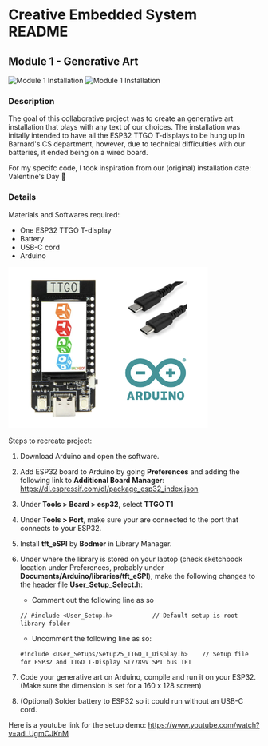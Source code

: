 # Creative Embedded System README

## Module 1 - Generative Art 

<div style="display: inline-block; height=300;">
    <img src="images/module1_installation_1.jpeg" alt="Module 1 Installation" height="400">
    <img src="images/installation1.gif" alt="Module 1 Installation" width="200" height="auto">
</div>



### Description
The goal of this collaborative project was to create an generative art installation that plays with any text of our choices. The installation was initally intended to have all the ESP32 TTGO T-displays to be hung up in Barnard's CS department, however, due to technical difficulties with our batteries, it ended being on a wired board.

For my specifc code, I took inspiration from our (original) installation date: Valentine's Day &#x1F496;

### Details

Materials and Softwares required:
- One ESP32 TTGO T-display
- Battery
- USB-C cord
- Arduino

<img src="images/materials.jpeg" alt="Module 1 Installation" width="400">

Steps to recreate project:
1. Download Arduino and open the software.

2. Add ESP32 board to Arduino by going <b>Preferences</b> and adding the following link to <b>Additional Board Manager</b>: https://dl.espressif.com/dl/package_esp32_index.json

3. Under <b>Tools > Board > esp32</b>, select <b>TTGO T1</b>

4. Under <b>Tools > Port</b>, make sure your are connected to the port that connects to your ESP32.

5. Install <b>tft_eSPI</b> by <b>Bodmer</b> in Library Manager. 

6. Under where the library is stored on your laptop (check sketchbook location under Preferences, probably under <b>Documents/Arduino/libraries/tft_eSPI</b>), make the following changes to the header file <b>User_Setup_Select.h</b>:
    - Comment out the following line as so
    ```
    // #include <User_Setup.h>           // Default setup is root library folder
    ```
    - Uncomment the following line as so:
    ```
    #include <User_Setups/Setup25_TTGO_T_Display.h>    // Setup file for ESP32 and TTGO T-Display ST7789V SPI bus TFT
    ```

7. Code your generative art on Arduino, compile and run it on your ESP32. (Make sure the dimension is set for a 160 x 128 screen)

8. (Optional) Solder battery to ESP32 so it could run without an USB-C cord.

Here is a youtube link for the setup demo: https://www.youtube.com/watch?v=adLUgmCJKnM

